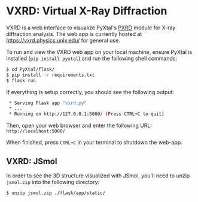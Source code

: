 # VXRD: Virtual X-Ray Diffraction
VXRD is a web interface to visualize PyXtal's [PXRD](https://nbviewer.jupyter.org/github/qzhu2017/PyXtal/blob/master/examples/tutorials_notebook/03_pxrd.ipynb) module for X-ray diffraction analysis.  The web app is currently hosted at https://vxrd.physics.unlv.edu/ for general use.

To run and view the VXRD web app on your local machine, ensure PyXtal is installed (`pip install pyxtal`) and run the following shell commands:
```bash
$ cd PyXtal/flask/
$ pip install -r requirements.txt
$ flask run
```
If everything is setup correctly, you should see the following output:
```bash
 * Serving Flask app "vxrd.py"
 * ...
 * Running on http://127.0.0.1:5000/ (Press CTRL+C to quit)
```
Then, open your web browser and enter the following URL:
`http://localhost:5000/`

When finished, press `CTRL+C` in your terminal to shutdown the web-app.

## VXRD: JSmol
In order to see the 3D structure visualized with JSmol, you'll need to unzip `jsmol.zip` into the following directory:
```bash
$ unzip jsmol.zip ./flask/app/static/
```
